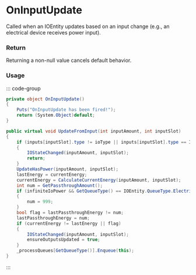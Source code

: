<Badge type="danger" text="Carbon Compatible"/><Badge type="warning" text="Oxide Compatible"/>
# OnInputUpdate
Called when an IOEntity updates based on an input change (e.g., an electrical device receives power input).
### Return
Returning a non-null value cancels default behavior.

### Usage
::: code-group
```csharp [Example]
private object OnInputUpdate()
{
	Puts("OnInputUpdate has been fired!");
	return (System.Object)default;
}
```
```csharp [Source — Assembly-CSharp @ IOEntity]
public virtual void UpdateFromInput(int inputAmount, int inputSlot)
{
	if (inputs[inputSlot].type != ioType || inputs[inputSlot].type == IOEntity.IOType.Industrial)
	{
		IOStateChanged(inputAmount, inputSlot);
		return;
	}
	UpdateHasPower(inputAmount, inputSlot);
	lastEnergy = currentEnergy;
	currentEnergy = CalculateCurrentEnergy(inputAmount, inputSlot);
	int num = GetPassthroughAmount();
	if (infiniteIoPower && GetQueueType() == IOEntity.QueueType.ElectricLowPriority)
	{
		num = 999;
	}
	bool flag = lastPassthroughEnergy != num;
	lastPassthroughEnergy = num;
	if (currentEnergy != lastEnergy || flag)
	{
		IOStateChanged(inputAmount, inputSlot);
		ensureOutputsUpdated = true;
	}
	_processQueues[GetQueueType()].Enqueue(this);
}

```
:::
